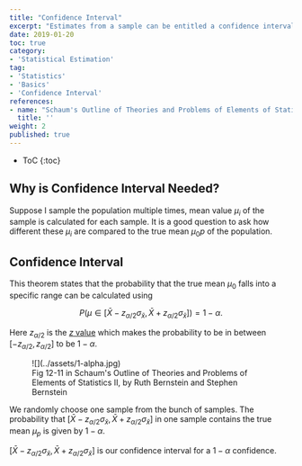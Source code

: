 ```yaml
---
title: "Confidence Interval"
excerpt: "Estimates from a sample can be entitled a confidence interval"
date: 2019-01-20
toc: true
category:
- 'Statistical Estimation'
tag:
- 'Statistics'
- 'Basics'
- 'Confidence Interval'
references:
- name: "Schaum's Outline of Theories and Problems of Elements of Statistics II, by Ruth Bernstein and Stephen Bernstein"
  title: ''
weight: 2
published: true
---
```


* ToC
{:toc}


## Why is Confidence Interval Needed?

Suppose I sample the population multiple times, mean value $\mu_i$ of the sample is calculated for each sample. It is a good question to ask how different these $\mu_i$ are compared to the true mean $\mu_0p$ of the population.


## Confidence Interval

This theorem states that the probability that the true mean $\mu_0$ falls into a specific range can be calculated using

$$
P( \mu \in [\bar X - z_{\alpha/2} \sigma_{\bar x}, \bar X + z_{\alpha/2} \sigma_{\bar x} ] ) = 1-\alpha.
$$


Here $z_{\alpha/2}$ is the [$z$ value](/wiki/statistics/jargons/#z-transformation) which makes the probability to be in between $[-z_{\alpha/2}, z_{\alpha/2}]$ to be $1-\alpha$.

<figure markdown="1">
![](../assets/1-alpha.jpg)
<figcaption markdown="1">
Fig 12-11 in Schaum's Outline of Theories and Problems of Elements of Statistics II, by Ruth Bernstein and Stephen Bernstein
</figcaption>
</figure>

We randomly choose one sample from the bunch of samples. The probability that $[\bar X - z_{\alpha/2} \sigma_{\bar x}, \bar X + z_{\alpha/2} \sigma_{\bar x} ]$ in one sample contains the true mean $\mu_p$ is given by $1-\alpha$. 

$[\bar X - z_{\alpha/2} \sigma_{\bar x}, \bar X + z_{\alpha/2} \sigma_{\bar x} ]$ is our confidence interval for a $1-\alpha$ confidence.
